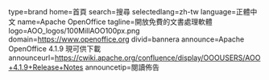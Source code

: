 type=brand
home=首頁
search=搜尋
selectedlang=zh-tw
language=正體中文
name=Apache OpenOffice
tagline=開放免費的文書處理軟體
logo=AOO_logos/100MillAOO100px.png
domain=https://www.openoffice.org
divid=bannera
announce=Apache OpenOffice 4.1.9 現可供下載
announceurl=https://cwiki.apache.org/confluence/display/OOOUSERS/AOO+4.1.9+Release+Notes
announcetip=閱讀佈告
~~~~~~
